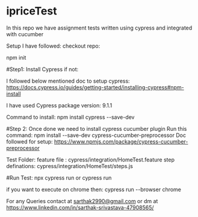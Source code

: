 # ipriceTest

In this repo we have assignment tests written using cypress and integrated with cucumber

Setup I have followed:
checkout repo:

npm init

#Step1:
Install Cypress if not:

I followed below mentioned doc to setup cypress: 
https://docs.cypress.io/guides/getting-started/installing-cypress#npm-install

I have used Cypress package version: 9.1.1

Command to install: npm install cypress --save-dev

#Step 2:
Once done we need to install cypress cucumber plugin
Run this command: npm install --save-dev cypress-cucumber-preprocessor
Doc followed for setup: https://www.npmjs.com/package/cypress-cucumber-preprocessor

Test Folder:
feature file : cypress/integration/HomeTest.feature
step definations: cypress/integration/HomeTest/steps.js

#Run Test:
npx cypress run or cypress run

if you want to execute on chrome then:
cypress run --browser chrome

For any Queries contact at sarthak2990@gmail.com or dm at https://www.linkedin.com/in/sarthak-srivastava-47908565/
